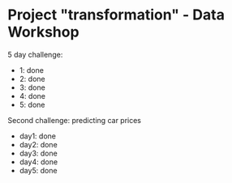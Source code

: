 # Project "transformation" - Data Workshop

5 day challenge:
- 1: done
- 2: done
- 3: done
- 4: done
- 5: done

Second challenge: predicting car prices
- day1: done
- day2: done
- day3: done
- day4: done
- day5: done
